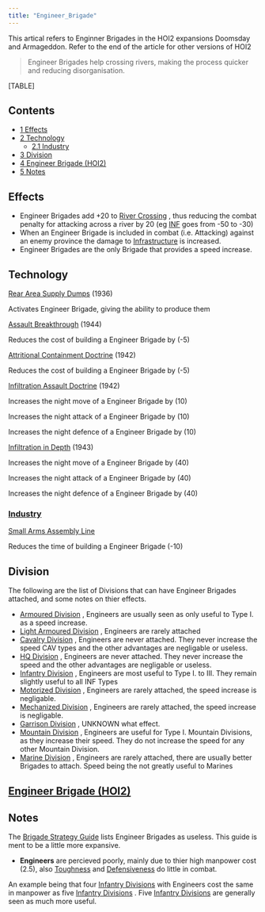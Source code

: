 ```yaml
---
title: "Engineer_Brigade"
---
```


This artical refers to Enginner Brigades in the HOI2 expansions Doomsday
and Armageddon. Refer to the end of the article for other versions of
HOI2

> Engineer Brigades help crossing rivers, making the process quicker and
> reducing disorganisation.

[TABLE]

## Contents

-   [ 1 Effects ](#Effects)
-   [ 2 Technology ](#Technology)
    -   [ 2.1 Industry ](#Industry)
-   [ 3 Division ](#Division)
-   [ 4 Engineer Brigade (HOI2) ](#Engineer_Brigade_.28HOI2.29)
-   [ 5 Notes ](#Notes)

##  Effects 

-   Engineer Brigades add +20 to [River
    Crossing](/index.php?title=River_Crossing&action=edit&redlink=1 "River Crossing (page does not exist)")
    , thus reducing the combat penalty for attacking across a river by
    20 (eg
    [INF](/index.php?title=INF&action=edit&redlink=1 "INF (page does not exist)")
    goes from -50 to -30)
-   When an Engineer Brigade is included in combat (i.e. Attacking)
    against an enemy province the damage to
    [Infrastructure](/index.php?title=Infrastructure&action=edit&redlink=1 "Infrastructure (page does not exist)")
    is increased.
-   Engineer Brigades are the only Brigade that provides a speed
    increase.

##  Technology 

[Rear Area Supply
Dumps](/index.php?title=Rear_Area_Supply_Dumps&action=edit&redlink=1 "Rear Area Supply Dumps (page does not exist)")
(1936)

Activates Engineer Brigade, giving the ability to produce them

[Assault
Breakthrough](/index.php?title=Assault_Breakthrough&action=edit&redlink=1 "Assault Breakthrough (page does not exist)")
(1944)

Reduces the cost of building a Engineer Brigade by (-5)

[Attritional Containment
Doctrine](/index.php?title=Attritional_Containment_Doctrine&action=edit&redlink=1 "Attritional Containment Doctrine (page does not exist)")
(1942)

Reduces the cost of building a Engineer Brigade by (-5)

[Infiltration Assault
Doctrine](/index.php?title=Infiltration_Assault_Doctrine&action=edit&redlink=1 "Infiltration Assault Doctrine (page does not exist)")
(1942)

Increases the night move of a Engineer Brigade by (10)

Increases the night attack of a Engineer Brigade by (10)

Increases the night defence of a Engineer Brigade by (10)

[Infiltration in
Depth](/index.php?title=Infiltration_in_Depth&action=edit&redlink=1 "Infiltration in Depth (page does not exist)")
(1943)

Increases the night move of a Engineer Brigade by (40)

Increases the night attack of a Engineer Brigade by (40)

Increases the night defence of a Engineer Brigade by (40)

###  [Industry](/index.php?title=Industry&action=edit&redlink=1 "Industry (page does not exist)") 

[Small Arms Assembly
Line](/index.php?title=Small_Arms_Assembly_Line&action=edit&redlink=1 "Small Arms Assembly Line (page does not exist)")

Reduces the time of building a Engineer Brigade (-10)

##  Division 

The following are the list of Divisions that can have Engineer Brigades
attached, and some notes on thier effects.

-   [Armoured
    Division](/index.php?title=Armoured_Division&action=edit&redlink=1 "Armoured Division (page does not exist)")
    , Engineers are usually seen as only useful to Type I. as a speed
    increase.
-   [Light Armoured
    Division](/index.php?title=Light_Armoured_Division&action=edit&redlink=1 "Light Armoured Division (page does not exist)")
    , Engineers are rarely attached
-   [Cavalry Division](/Cavalry_Division "Cavalry Division") , Engineers
    are never attached. They never increase the speed CAV types and the
    other advantages are negligable or useless.
-   [HQ Division](/HQ_Division "HQ Division") , Engineers are never
    attached. They never increase the speed and the other advantages are
    negligable or useless.
-   [Infantry Division](/Infantry_Division "Infantry Division") ,
    Engineers are most useful to Type I. to III. They remain slightly
    useful to all INF Types
-   [Motorized Division](/Motorized_Division "Motorized Division") ,
    Engineers are rarely attached, the speed increase is negligable.
-   [Mechanized Division](/Mechanized_Division "Mechanized Division") ,
    Engineers are rarely attached, the speed increase is negligable.
-   [Garrison Division](/Garrison_Division "Garrison Division") ,
    UNKNOWN what effect.
-   [Mountain Division](/Mountain_Division "Mountain Division") ,
    Engineers are useful for Type I. Mountain Divisions, as they
    increase their speed. They do not increase the speed for any other
    Mountain Division.
-   [Marine Division](/Marine_Division "Marine Division") , Engineers
    are rarely attached, there are usually better Brigades to attach.
    Speed being the not greatly useful to Marines

##    [Engineer Brigade (HOI2)](/Engineer_Brigade_(HOI2) "Engineer Brigade (HOI2)") 

##  Notes 

The [Brigade Strategy
Guide](/Brigade_Strategy_Guide "Brigade Strategy Guide") lists Engineer
Brigades as useless. This guide is ment to be a little more expansive.

-   **Engineers** are percieved poorly, mainly due to thier high
    manpower cost (2.5), also
    [Toughness](/index.php?title=Toughness&action=edit&redlink=1 "Toughness (page does not exist)")
    and
    [Defensiveness](/index.php?title=Defensiveness&action=edit&redlink=1 "Defensiveness (page does not exist)")
    do little in combat.

An example being that four [Infantry
Divisions](/Infantry_Division "Infantry Division") with Engineers cost
the same in manpower as five [Infantry
Divisions](/Infantry_Division "Infantry Division") . Five [Infantry
Divisions](/Infantry_Division "Infantry Division") are generally seen as
much more useful.

